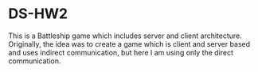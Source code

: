 # DS-HW2
This is a Battleship game which includes server and client architecture. Originally, the idea was to create a game which is client and server based and uses indirect communication, but here I am using only the direct communication.
